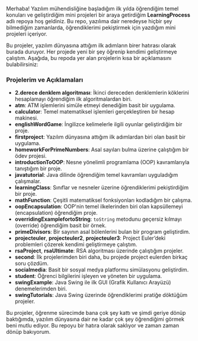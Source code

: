 Merhaba! Yazılım mühendisliğine başladığım ilk yılda öğrendiğim temel konuları ve geliştirdiğim mini projeleri bir araya getirdiğim **LearningProcess** adlı repoya hoş geldiniz. Bu repo, yazılıma dair neredeyse hiçbir şey bilmediğim zamanlarda, öğrendiklerimi pekiştirmek için yazdığım mini projeleri içeriyor. 

Bu projeler, yazılım dünyasına attığım ilk adımların birer hatırası olarak burada duruyor. Her projede yeni bir şey öğrenip kendimi geliştirmeye çalıştım. Aşağıda, bu repoda yer alan projelerin kısa bir açıklamasını bulabilirsiniz:

### Projelerim ve Açıklamaları

- **2.derece denklem algoritması**: İkinci dereceden denklemlerin köklerini hesaplamayı öğrendiğim ilk algoritmalardan biri.
- **atm**: ATM işlemlerini simüle etmeyi denediğim basit bir uygulama.
- **calculator**: Temel matematiksel işlemleri gerçekleştiren bir hesap makinesi.
- **englishWordGame**: İngilizce kelimelerle ilgili oyunlar geliştirdiğim bir proje.
- **firstproject**: Yazılım dünyasına attığım ilk adımlardan biri olan basit bir uygulama.
- **homeworkForPrimeNumbers**: Asal sayıları bulma üzerine çalıştığım bir ödev projesi.
- **introductionToOOP**: Nesne yönelimli programlama (OOP) kavramlarıyla tanıştığım bir proje.
- **javatutorial**: Java dilinde öğrendiğim temel kavramları uyguladığım çalışmalar.
- **learningClass**: Sınıflar ve nesneler üzerine öğrendiklerimi pekiştirdiğim bir proje.
- **mathFunction**: Çeşitli matematiksel fonksiyonları kodladığım bir çalışma.
- **oopEncapsulation**: OOP'nin temel ilkelerinden biri olan kapsüllemeyi (encapsulation) öğrendiğim proje.
- **overridingExamplefortoString**: `toString` metodunu geçersiz kılmayı (override) öğrendiğim basit bir örnek.
- **primeDivisors**: Bir sayının asal bölenlerini bulan bir program geliştirdim.
- **projecteuler**, **projecteuler2**, **projecteuler3**: Project Euler’deki problemleri çözerek kendimi geliştirmeye çalıştım.
- **rsaProject**, **rsaUltimate**: RSA algoritması üzerinde çalıştığım projeler.
- **second**: İlk projelerimden biri daha, bu projede project eulerden birkaç soru çözdüm.
- **socialmedia**: Basit bir sosyal medya platformu simülasyonu geliştirdim.
- **student**: Öğrenci bilgilerini işleyen ve yöneten bir uygulama.
- **swingExample**: Java Swing ile ilk GUI (Grafik Kullanıcı Arayüzü) denemelerimden biri.
- **swingTutorials**: Java Swing üzerinde öğrendiklerimi pratiğe döktüğüm projeler.

Bu projeler, öğrenme sürecimde bana çok şey kattı ve şimdi geriye dönüp baktığımda, yazılım dünyasına dair ne kadar çok şey öğrendiğimi görmek beni mutlu ediyor. Bu repoyu bir hatıra olarak saklıyor ve zaman zaman dönüp bakıyorum.
